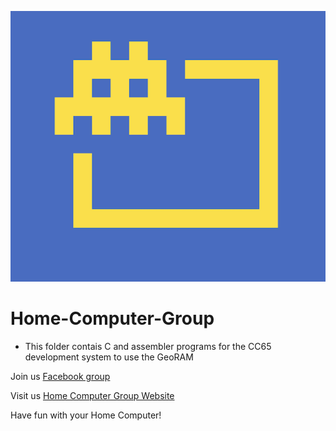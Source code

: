 ![Logo](http://raw.githubusercontent.com/ozw1z5rd/home-computer-group/master/images/LOGO.png?sanitize=true&raw=true)

# Home-Computer-Group

* This folder contais C and assembler programs for the CC65 development system to use the GeoRAM

Join us [Facebook group](https://fb.com/groups/home.computer) 

Visit us [Home Computer Group Website](https://homecomputer.group) 

Have fun with your Home Computer!


